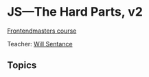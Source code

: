 # JS—The Hard Parts, v2

[Frontendmasters course](https://frontendmasters.com/courses/javascript-hard-parts-v2/)

Teacher: [Will Sentance](https://twitter.com/willsentance)

## Topics
